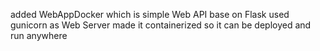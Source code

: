 added WebAppDocker which is simple Web API base on Flask
used gunicorn as Web Server
made it containerized so it can be deployed and run anywhere 
